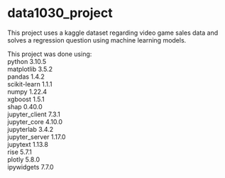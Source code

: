 # data1030_project

This project uses a kaggle dataset regarding video game sales data and solves a regression question using machine learning models.

This project was done using:  
python 3.10.5  
matplotlib 3.5.2  
pandas 1.4.2  
scikit-learn 1.1.1  
numpy 1.22.4  
xgboost 1.5.1  
shap 0.40.0  
jupyter_client 7.3.1  
jupyter_core 4.10.0  
jupyterlab 3.4.2  
jupyter_server 1.17.0  
jupytext 1.13.8  
rise 5.7.1  
plotly 5.8.0  
ipywidgets 7.7.0  
